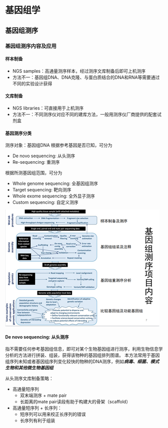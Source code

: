 # 基因组学

## 基因组测序
### 基因组测序内容及应用

#### 样本制备

- NGS samples：高通量测序样本，经过测序文库制备后即可上机测序
- 方法不一：基因组DNA、DNA克隆、与蛋白质结合的DNA和RNA等需要通过不同的实验设计获得

#### 文库制备

- NGS libraries：可直接用于上机测序
- 方法不一：不同测序仪对应不同的建库方法，一般用测序仪厂商提供的配套试剂盒

#### 基因测序分类
测序对象：基因组DNA
根据参考基因是否已知，可分为
- De novo sequencing: 从头测序
- Re-sequencing: 重测序

根据所测基因组范围，可分为
- Whole genome sequencing: 全基因组测序
- Target sequencing: 靶向测序
- Whole exome sequencing: 全外显子测序
- Custom sequencing: 自定义测序

![](https://github.com/qianwei1129/Bio-informatics/blob/main/chapters/%E5%9F%BA%E5%9B%A0%E7%BB%84%E5%AD%A6/figures/%E5%9F%BA%E5%9B%A0%E7%BB%84%E6%B5%8B%E5%BA%8F%E9%A1%B9%E7%9B%AE%E5%86%85%E5%AE%B9.png)

#### De novo sequencing: 从头测序

指不需要任何参考基因组信息，即可对某个生物基因组进行测序，利用生物信息学分析的方法进行拼装、组装，获得该物种的基因组排列图谱。
本方法常用于基因组序列未知或者基因组序列变化较快的物种的DNA测序，例如***病毒、细菌、模式生物和其他微生物基因组***

从头测序文库制备策略：
- 高通量短序列
  - 双末端测序 + mate pair
  - 长距离的mate pair读段有助于构建大的骨架（scaffold）
- 高通量短序列 + 长序列：
  - 短序列可以用来校正长序列的错误
  - 长序列有利于组装